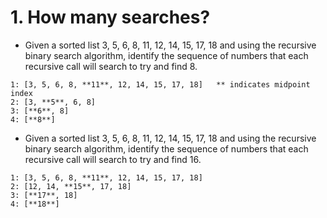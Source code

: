 # 1. How many searches?
- Given a sorted list 3, 5, 6, 8, 11, 12, 14, 15, 17, 18 and using the recursive binary search algorithm, identify the sequence of numbers that each recursive call will search to try and find 8.

```
1: [3, 5, 6, 8, **11**, 12, 14, 15, 17, 18]   ** indicates midpoint index
2: [3, **5**, 6, 8]
3: [**6**, 8]
4: [**8**]
```

- Given a sorted list 3, 5, 6, 8, 11, 12, 14, 15, 17, 18 and using the recursive binary search algorithm, identify the sequence of numbers that each recursive call will search to try and find 16.

```
1: [3, 5, 6, 8, **11**, 12, 14, 15, 17, 18]
2: [12, 14, **15**, 17, 18]
3: [**17**, 18]
4: [**18**]
```
